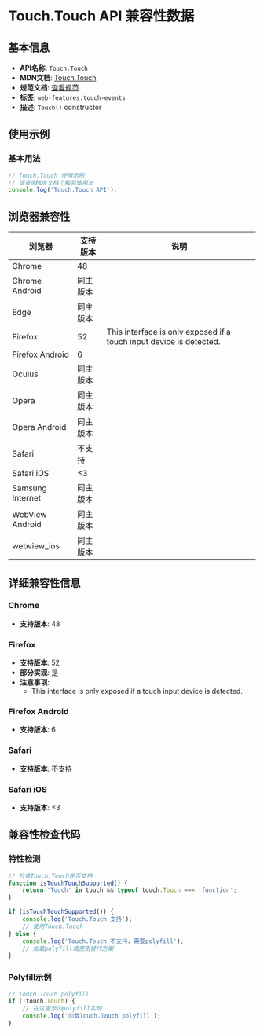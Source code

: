 # Touch.Touch API 兼容性数据

## 基本信息

- **API名称**: `Touch.Touch`
- **MDN文档**: [Touch.Touch](https://developer.mozilla.org/docs/Web/API/Touch/Touch)
- **规范文档**: [查看规范](https://w3c.github.io/touch-events/#dom-touch-constructor)
- **标签**: `web-features:touch-events`
- **描述**: `Touch()` constructor

## 使用示例

### 基本用法

```javascript
// Touch.Touch 使用示例
// 请查阅MDN文档了解具体用法
console.log('Touch.Touch API');
```

## 浏览器兼容性

| 浏览器 | 支持版本 | 说明 |
|--------|----------|------|
| Chrome | 48 |  |
| Chrome Android | 同主版本 |  |
| Edge | 同主版本 |  |
| Firefox | 52 | This interface is only exposed if a touch input device is detected. |
| Firefox Android | 6 |  |
| Oculus | 同主版本 |  |
| Opera | 同主版本 |  |
| Opera Android | 同主版本 |  |
| Safari | 不支持 |  |
| Safari iOS | ≤3 |  |
| Samsung Internet | 同主版本 |  |
| WebView Android | 同主版本 |  |
| webview_ios | 同主版本 |  |

## 详细兼容性信息

### Chrome

- **支持版本**: 48

### Firefox

- **支持版本**: 52
- **部分实现**: 是
- **注意事项**:
  - This interface is only exposed if a touch input device is detected.

### Firefox Android

- **支持版本**: 6

### Safari

- **支持版本**: 不支持

### Safari iOS

- **支持版本**: ≤3

## 兼容性检查代码

### 特性检测

```javascript
// 检查Touch.Touch是否支持
function isTouchTouchSupported() {
    return 'Touch' in touch && typeof touch.Touch === 'function';
}

if (isTouchTouchSupported()) {
    console.log('Touch.Touch 支持');
    // 使用Touch.Touch
} else {
    console.log('Touch.Touch 不支持，需要polyfill');
    // 加载polyfill或使用替代方案
}
```

### Polyfill示例

```javascript
// Touch.Touch polyfill
if (!touch.Touch) {
    // 在这里添加polyfill实现
    console.log('加载Touch.Touch polyfill');
}
```

